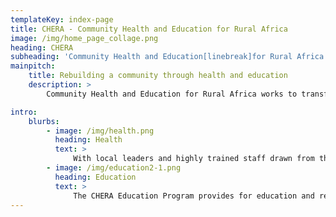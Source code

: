 ```yaml
---
templateKey: index-page
title: CHERA - Community Health and Education for Rural Africa
image: /img/home_page_collage.png
heading: CHERA
subheading: 'Community Health and Education[linebreak]for Rural Africa'
mainpitch:
    title: Rebuilding a community through health and education
    description: >
        Community Health and Education for Rural Africa works to transform healthcare delivery and educational opportunities in the Rwenzori region of Uganda.

intro:
    blurbs:
        - image: /img/health.png
          heading: Health
          text: >
              With local leaders and highly trained staff drawn from the community, the Foundation's medical clinic focuses on obstetric and pediatric medical care, and provides urgent care for all.
        - image: /img/education2-1.png
          heading: Education
          text: >
              The CHERA Education Program provides for education and resources to promising students so that the region's most vulnerable children may complete their education and lead their community into the future. With these pillars of stability in place, hope and progress are real and growing in the Rwenzori region of western Uganda.
---
```

